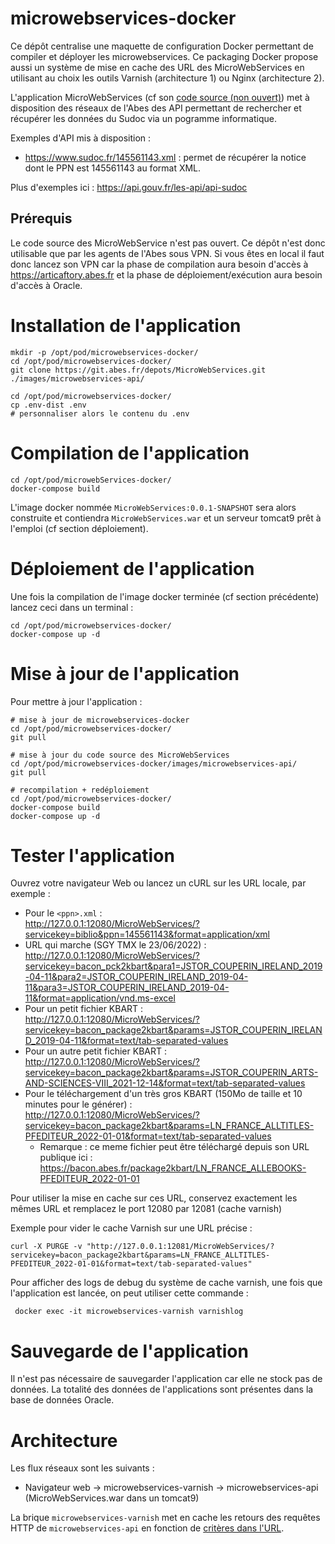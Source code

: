 # microwebservices-docker

Ce dépôt centralise une maquette de configuration Docker permettant de compiler et déployer les microwebservices. Ce packaging Docker propose aussi un système de mise en cache des URL des MicroWebServices en utilisant au choix les outils Varnish (architecture 1) ou Nginx (architecture 2).

L'application MicroWebServices (cf son [code source (non ouvert)](https://git.abes.fr/depots/MicroWebServices.git)) met à disposition des réseaux de l'Abes des API permettant de rechercher et récupérer les données du Sudoc via un pogramme informatique. 

Exemples d'API mis à disposition :
  - https://www.sudoc.fr/145561143.xml : permet de récupérer la notice dont le PPN est 145561143 au format XML.

Plus d'exemples ici : https://api.gouv.fr/les-api/api-sudoc

## Prérequis

Le code source des MicroWebService n'est pas ouvert. Ce dépôt n'est donc utilisable que par les agents de l'Abes sous VPN.
Si vous êtes en local il faut donc lancez son VPN car la phase de compilation aura besoin d'accès à https://articaftory.abes.fr et la phase de déploiement/exécution aura besoin d'accès à Oracle.

# Installation de l'application

```
mkdir -p /opt/pod/microwebservices-docker/
cd /opt/pod/microwebservices-docker/
git clone https://git.abes.fr/depots/MicroWebServices.git ./images/microwebservices-api/

cd /opt/pod/microwebservices-docker/
cp .env-dist .env
# personnaliser alors le contenu du .env
```

# Compilation de l'application

```
cd /opt/pod/microwebServices-docker/
docker-compose build
```
L'image docker nommée `MicroWebServices:0.0.1-SNAPSHOT` sera alors construite et contiendra `MicroWebServices.war` et un serveur tomcat9 prêt à l'emploi (cf section déploiement).

# Déploiement de l'application

Une fois la compilation de l'image docker terminée (cf section précédente) lancez ceci dans un terminal :
```
cd /opt/pod/microwebservices-docker/
docker-compose up -d
```

# Mise à jour de l'application

Pour mettre à jour l'application :
```
# mise à jour de microwebservices-docker
cd /opt/pod/microwebservices-docker/
git pull

# mise à jour du code source des MicroWebServices
cd /opt/pod/microwebservices-docker/images/microwebservices-api/
git pull

# recompilation + redéploiement
cd /opt/pod/microwebservices-docker/
docker-compose build
docker-compose up -d
```

# Tester l'application

Ouvrez votre navigateur Web ou lancez un cURL sur les URL locale, par exemple : 
- Pour le `<ppn>.xml` :  
  http://127.0.0.1:12080/MicroWebServices/?servicekey=biblio&ppn=145561143&format=application/xml
- URL qui marche (SGY TMX le 23/06/2022) :  
  http://127.0.0.1:12080/MicroWebServices/?servicekey=bacon_pck2kbart&para1=JSTOR_COUPERIN_IRELAND_2019-04-11&para2=JSTOR_COUPERIN_IRELAND_2019-04-11&para3=JSTOR_COUPERIN_IRELAND_2019-04-11&format=application/vnd.ms-excel
- Pour un petit fichier KBART :  
  http://127.0.0.1:12080/MicroWebServices/?servicekey=bacon_package2kbart&params=JSTOR_COUPERIN_IRELAND_2019-04-11&format=text/tab-separated-values
- Pour un autre petit fichier KBART :  
  http://127.0.0.1:12080/MicroWebServices/?servicekey=bacon_package2kbart&params=JSTOR_COUPERIN_ARTS-AND-SCIENCES-VIII_2021-12-14&format=text/tab-separated-values
- Pour le téléchargement d'un très gros KBART (150Mo de taille et 10 minutes pour le générer) :  
  http://127.0.0.1:12080/MicroWebServices/?servicekey=bacon_package2kbart&params=LN_FRANCE_ALLTITLES-PFEDITEUR_2022-01-01&format=text/tab-separated-values
  - Remarque : ce meme fichier peut être téléchargé depuis son URL publique ici :  
    https://bacon.abes.fr/package2kbart/LN_FRANCE_ALLEBOOKS-PFEDITEUR_2022-01-01

Pour utiliser la mise en cache sur ces URL, conservez exactement les mêmes URL et remplacez le port 12080 par 12081 (cache varnish)

Exemple pour vider le cache Varnish sur une URL précise :
```
curl -X PURGE -v "http://127.0.0.1:12081/MicroWebServices/?servicekey=bacon_package2kbart&params=LN_FRANCE_ALLTITLES-PFEDITEUR_2022-01-01&format=text/tab-separated-values"
```

Pour afficher des logs de debug du système de cache varnish, une fois que l'application est lancée, on peut utiliser cette commande :
```
 docker exec -it microwebservices-varnish varnishlog
```

# Sauvegarde de l'application

Il n'est pas nécessaire de sauvegarder l'application car elle ne stock pas de données. La totalité des données de l'applications sont présentes dans la base de données Oracle.

# Architecture

Les flux réseaux sont les suivants :
- Navigateur web -> microwebservices-varnish -> microwebservices-api (MicroWebServices.war dans un tomcat9)

La brique ``microwebservices-varnish`` met en cache les retours des requêtes HTTP de ``microwebservices-api`` en fonction de [critères dans l'URL](https://github.com/abes-esr/microwebservices-docker/blob/develop/images/microwebservices-varnish/default.vcl#L21-L30).
